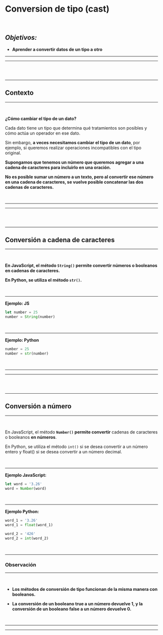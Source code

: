 # **Conversion de tipo (cast)**

<br>

## **_Objetivos:_**

- **Aprender a convertir datos de un tipo a otro**

---

---

<br>

<br>

---

## **Contexto**

---

<br>

**¿Cómo cambiar el tipo de un dato?**

Cada dato tiene un tipo que determina qué tratamientos son posibles y cómo actúa un operador en ese dato.

Sin embargo, **a veces necesitamos cambiar el tipo de un dato**, por ejemplo, si queremos realizar operaciones incompatibles con el tipo original.

**Supongamos que tenemos un número que queremos agregar a una cadena de caracteres para incluirlo en una oración.**

**No es posible sumar un número a un texto, pero al convertir ese número en una cadena de caracteres, se vuelve posible concatenar las dos cadenas de caracteres.**

<br>

---

---

<br>
<br>

---

## **Conversión a cadena de caracteres**

---

<br>

**En JavaScript, el método `String()` permite convertir números o booleanos en cadenas de caracteres.**

**En Python, se utiliza el método `str()`.**

<br>

---

**Ejemplo: JS**

```JavaScript
let number = 25
number = String(number)
```

<br>

---

**Ejemplo: Python**

```Python
number = 25
number = str(number)
```

<br>

---

---

<br>
<br>

---

## **Conversión a número**

---

<br>

En JavaScript, el método **`Number()` permite convertir** cadenas de caracteres o booleanos **en números**.

En Python, se utiliza el método `int()` si se desea convertir a un número entero y float() si se desea convertir a un número decimal.

<br>

---

**Ejemplo JavaScript:**

```JavaScript
let word = '3.26'
word = Number(word)
```

<br>

---

**Ejemplo Python:**

```Python
word_1 = '3.26'
word_1 = float(word_1)

word_2 = '426'
word_2 = int(word_2)
```

<br>

---

### **Observación**

---

<br>

- **Los métodos de conversión de tipo funcionan de la misma manera con booleanos.**

- **La conversión de un booleano true a un número devuelve 1, y la conversión de un booleano false a un número devuelve 0.**

<br>

---

---
